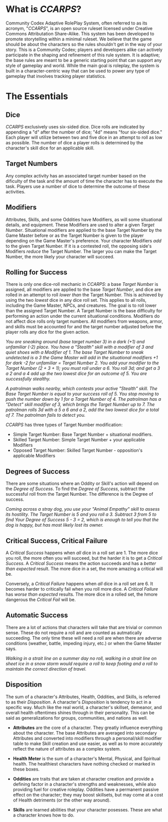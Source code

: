# What is *CCARPS*? #
Community Codex Adaptive RolePlay System, often referred to as its acronym, "*CCARPS*", is an open source ruleset licensed under Creative Commons Attributation Share-Alike. This system has been developed to promote storytelling within a minimal ruleset. We believe that the game should be about the characters so the rules shouldn't get in the way of your story. This is a Community Codex; players and developers alike can actively participate in the shaping and refinement of this rule system. It is adaptive; the base rules are meant to be a generic starting point that can support any style of gameplay and world. While the main goal is roleplay, the system is built in a character-centric way that can be used to power any type of gameplay that involves tracking player statistics.

# The Essentials #

## Dice ##
*CCARPS* exclusively uses six-sided dice. Dice rolls are indicated by appending a "d" after the number of dice; "4d" means "four six-sided dice." Each player will utilize between two and five dice in an attempt to roll as low as possible. The number of dice a player rolls is determined by the character's skill dice for an applicable skill.

## Target Numbers ##
Any complex activity has an associated target number based on the dificulty of the task and the amount of time the character has to execute the task. Players use a number of dice to determine the outcome of these activities.

## Modifiers ##
Attributes, Skills, and some Oddities have Modifiers, as will some situational details, and equipment. These Modifiers are used to alter a given *Target Number*. Situational modifiers are applied to the base Target Number by the Game Master before or as the Target Number is given to the player depending on the Game Master's preference. Your character Modifiers *add* to the given Target Number. If it is a contested roll, the opposing side's Modifiers *reduce* the Target Number. The larger you can make the Target Number, the more likely your character will succeed.

## Rolling for Success ##
There is only one dice-roll mechanic in *CCARPS*: a base *Target Number* is assigned, all modifiers are applied to the base *Target Number*, and dice are rolled in an attempt to roll *lower than* the Target Number. This is achieved by using the two *lowest* dice in any dice roll set. This applies to all rolls, including the Game Master, NPCs, and creatures. The goal is to roll lower than the assigned Target Number. A Target Number is the base difficulty for performing an action under the current situational conditions. Modifiers do not affect dice rolls only target numbers. All modifiers from weapons, armor, and skills must be accounted for and the target number adjusted before the player rolls any dice for the given action.

*You are sneaking around (base target number 3) in a dark (+1) and unfamiliar (-2) place. You have a "Stealth" skill with a modifier of 3 and quiet shoes with a Modifier of 1. The base Target Number to sneak undetected is a 3 the Game Master will add in the situational modifiers +1 for dark -2 for unfamiliar = Target Number 2. You add your modifier to the Target Number (2 + 3 + 1); you must roll under a 6. You roll 3d; and get a 3 a 2 and a 4 add up the two lowest dice for an outcome of 5. You are successfully stealthy.*

*A patrolman walks nearby, which contests your active "Stealth" skill. The Base Target Number is equal to your success roll of 5. You stop moving to push the number down by 1 for a Target Number of 4. The patrolman has a "Detect" skill modifier of 3, which brings the Target Number up to 7. The patrolman rolls 3d with a 5 a 6 and a 2, add the two lowest dice for a total of 7. The patrolman fails to detect you.*

*CCARPS* has three types of Target Number modification:

* Simple Target Number: Base Target Number + situational modifiers.
* Skilled Target Number: Simple Target Number + your applicable Modifiers
* Opposed Target Number: Skilled Target Number - opposition's applicable Modifiers

## Degrees of Success ##
There are some situations where an Oddity or Skill's action will depend on the *Degree of Success*. To find the *Degree of Success*, subtract the successful roll from the Target Number. The difference is the Degree of success.

*Coming across a stray dog, you use your "Animal Empathy" skill to assess its hostility. The Target Number is 5 and you roll a 3. Subtract 3 from 5 to find Your Degree of Success 5 - 3 = 2, which is enough to tell you that the dog is happy, but has most likely lost its owner.*

## Critical Success, Critical Failure ##
A *Critical Success* happens when *all* dice in a roll set are 1. The more dice you roll, the more often you will succeed, but the harder it is to get a *Critical Success*. A *Critical Success* means the action succeeds and has a *better than expected* result. The more dice in a set, the more amazing a critical will be.

Conversely, a *Critical Failure* happens when *all* dice in a roll set are 6. It becomes harder to critically fail when you roll more dice. A *Critical Failure* has *worse than expected* results. The more dice in a rolled set, the hmore dangerous the *Critical Fail* will be.

## Automatic Success ##
There are a lot of actions that characters will take that are trivial or common sense. These do not require a roll and are counted as autmatically succeeding. The only time these will need a roll are when there are adverse conditions (weather, battle, impeding injury, etc.) or when the Game Master says. 

*Walking in a strait line on a summer day no roll, walking in a strait line on sheet ice in a snow storm would require a roll to keep footing and a roll to maintain the correct direction of travel.*

## Disposition ##
The sum of a character's Attributes, Health, Oddities, and Skills, is referred to as their *Disposition*. A character's *Disposition* is tendency to act in a specific way. Much like the real world, a character's skillset, demeanor, and overall health oftentimes shines through in their personality. This can be said as generalizations for groups, communities, and nations as well.

* **Attributes** are the core of a character. They greatly influence everything about the character. The base Attributes are averaged into secondary Attributes and converted into modifiers through a personal/skill modifier table to make Skill creation and use easier, as well as to more accurately reflect the nature of attributes as a complex system.

* **Health Meter** is the sum of a character's Mental, Physical, and Spiritual health. The healthiest characters have nothing checked or marked in these boxes.

* **Oddities** are traits that are taken at character creation and provide a defining factor in a character's strengths and weaknesses, while also providing fuel for creative roleplay. Oddities have a permanent passive effect on the character; they may boost skillsets, but may come at a cost of Health detriments (or the other way around).

* **Skills** are learned abilities that your character posesses. These are what a character knows how to do.

